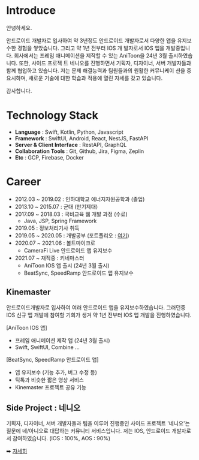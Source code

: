 # Introduce

안녕하세요.

안드로이드 개발자로 입사하여 약 3년정도 안드로이드 개발자로서 다양한 앱을 유지보수한 경험을 쌓았습니다. 그리고 약 1년 전부터 IOS 개
발자로서 IOS 앱을 개발중입니다. 회사에서는 프레임 애니메이션을 제작할 수 있는 AniToon을 24년 3월 출시하였습니다. 또한, 사이드 프로젝
트 네니오를 진행하면서 기획자, 디자이너, 서버 개발자들과 함께 협업하고 있습니다. 저는 문제 해결능력과 팀원들과의 원활한 커뮤니케이
션을 중요시하며, 새로운 기술에 대한 학습과 적용에 열린 자세를 갖고 있습니다.

감사합니다.

# Technology Stack

- **Language** : Swift, Kotlin, Python, Javascript
- **Framework** : SwiftUI, Android, React, NestJS, FastAPI
- **Server & Client Interface** : RestAPI, GraphQL
- **Collaboration Tools** : Git, Github, Jira, Figma, Zeplin
- **Etc** : GCP, Firebase, Docker

# Career

- 2012.03 ~ 2019.02 : 인하대학교 에너지자원공학과 (졸업)
- 2013.10 ~ 2015.07 : 군대 (만기제대)
- 2017.09 ~ 2018.03 : 국비교육 웹 개발 과정 (수료)
    - Java, JSP, Spring Framework
- 2019.05 : 정보처리기사 취득
- 2019.05 ~ 2020.05 : 개발공부 (포트폴리오 : [여기](https://github.com/yeon1216/introduce/blob/main/portfolio.md))
- 2020.07 ~ 2021.06 : 볼트마이크로
    - CameraFi Live 안드로이드 앱 유지보수
- 2021.07 ~ 재직중 : 키네마스터
    - AniToon IOS 앱 출시 (24년 3월 출시)
    - BeatSync, SpeedRamp 안드로이드 앱 유지보수

## Kinemaster

안드로이드개발자로 입사하여 여러 안드로이드 앱을 유지보수하였습니다. 그러던중 IOS 신규 앱 개발에 참여할 기회가 생겨 약 1년 전부터 IOS 앱 개발을 진행하였습니다.

[AniToon IOS 앱]
- 프레임 애니메이션 제작 앱 (24년 3월 출시)
- Swift, SwiftUI, Combine ...

[BeatSync, SpeedRamp 안드로이드 앱]
- 앱 유지보수 (기능 추가, 버그 수정 등)
- 틱톡과 비슷한 짧은 영상 서비스
- Kinemaster 프로젝트 공유 기능
  
## Side Project : 네니오
기획자, 디자이너, 서버 개발자들과 팀을 이루어 진행중인 사이드 프로젝트 '네니오'는 질문에 네/아니오로 대답하는 커뮤니티 서비스입니다.
저는 IOS, 안드로이드 개발자로서 참여하였습니다. (IOS : 100%, AOS : 90%)

➡️ [자세히](https://github.com/yeon1216/introduce/blob/main/%EB%84%A4%EB%8B%88%EC%98%A4.md)
